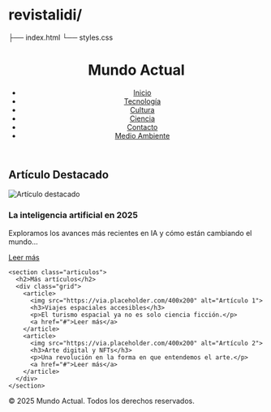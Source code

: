 # revistalidi/
├── index.html
└── styles.css
<!DOCTYPE html>
<html lang="es">
<head>
  <meta charset="UTF-8">
  <meta name="viewport" content="width=device-width, initial-scale=1">
  <title>Revista Digital - Revista Lidi</title>
  <link rel="stylesheet" href="styles.css">
</head>
<body>
  <header>
    <h1>Mundo Actual</h1>
    <nav>
      <ul>
        <li><a href="#">Inicio</a></li>
        <li><a href="#">Tecnología</a></li>
        <li><a href="#">Cultura</a></li>
        <li><a href="#">Ciencia</a></li>
        <li><a href="#">Contacto</a></li>
        <li><a href="#">Medio Ambiente</a></li>
      </ul>
    </nav>
  </header>

  <main>
    <section class="destacado">
      <h2>Artículo Destacado</h2>
      <article>
        <img src="https://via.placeholder.com/800x300" alt="Artículo destacado">
        <h3>La inteligencia artificial en 2025</h3>
        <p>Exploramos los avances más recientes en IA y cómo están cambiando el mundo...</p>
        <a href="#">Leer más</a>
      </article>
    </section>

    <section class="articulos">
      <h2>Más artículos</h2>
      <div class="grid">
        <article>
          <img src="https://via.placeholder.com/400x200" alt="Artículo 1">
          <h3>Viajes espaciales accesibles</h3>
          <p>El turismo espacial ya no es solo ciencia ficción.</p>
          <a href="#">Leer más</a>
        </article>
        <article>
          <img src="https://via.placeholder.com/400x200" alt="Artículo 2">
          <h3>Arte digital y NFTs</h3>
          <p>Una revolución en la forma en que entendemos el arte.</p>
          <a href="#">Leer más</a>
        </article>
      </div>
    </section>
  </main>

  <footer>
    <p>&copy; 2025 Mundo Actual. Todos los derechos reservados.</p>
  </footer>
</body>
</html>
